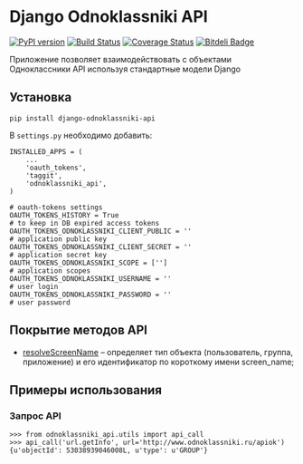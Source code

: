 Django Odnoklassniki API
====================

[![PyPI version](https://badge.fury.io/py/django-odnoklassniki-api.png)](http://badge.fury.io/py/django-odnoklassniki-api) [![Build Status](https://travis-ci.org/ramusus/django-odnoklassniki-api.png?branch=master)](https://travis-ci.org/ramusus/django-odnoklassniki-api) [![Coverage Status](https://coveralls.io/repos/ramusus/django-odnoklassniki-api/badge.png?branch=master)](https://coveralls.io/r/ramusus/django-odnoklassniki-api) [![Bitdeli Badge](https://d2weczhvl823v0.cloudfront.net/ramusus/django-odnoklassniki-api/trend.png)](https://bitdeli.com/free "Bitdeli Badge")

Приложение позволяет взаимодействовать с объектами Одноклассники API используя стандартные модели Django

Установка
---------

    pip install django-odnoklassniki-api

В `settings.py` необходимо добавить:

    INSTALLED_APPS = (
        ...
        'oauth_tokens',
        'taggit',
        'odnoklassniki_api',
    )

    # oauth-tokens settings
    OAUTH_TOKENS_HISTORY = True                                             # to keep in DB expired access tokens
    OAUTH_TOKENS_ODNOKLASSNIKI_CLIENT_PUBLIC = ''                           # application public key
    OAUTH_TOKENS_ODNOKLASSNIKI_CLIENT_SECRET = ''                           # application secret key
    OAUTH_TOKENS_ODNOKLASSNIKI_SCOPE = ['']                                 # application scopes
    OAUTH_TOKENS_ODNOKLASSNIKI_USERNAME = ''                                # user login
    OAUTH_TOKENS_ODNOKLASSNIKI_PASSWORD = ''                                # user password

Покрытие методов API
--------------------

* [resolveScreenName](http://vk.com/dev/resolveScreenName) – определяет тип объекта (пользователь, группа, приложение) и его идентификатор по короткому имени screen_name;

Примеры использования
---------------------

### Запрос API

    >>> from odnoklassniki_api.utils import api_call
    >>> api_call('url.getInfo', url='http://www.odnoklassniki.ru/apiok')
    {u'objectId': 53038939046008L, u'type': u'GROUP'}
